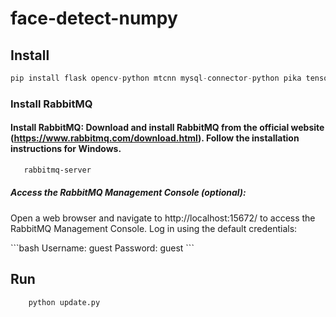 # face-detect-numpy

## Install

```python
pip install flask opencv-python mtcnn mysql-connector-python pika tensorflow

```

### Install RabbitMQ

#### Install RabbitMQ: Download and install RabbitMQ from the official website (https://www.rabbitmq.com/download.html). Follow the installation instructions for Windows.

```bash
   rabbitmq-server

```

##### Access the RabbitMQ Management Console (optional):

<p>Open a web browser and navigate to http://localhost:15672/ to access the RabbitMQ Management Console.
Log in using the default credentials:<p>
```bash
Username: guest
Password: guest
```

## Run

```python
    python update.py
```
